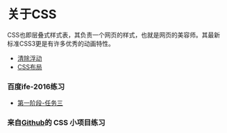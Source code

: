 <style>
body {
  padding: 20px 0;
}
</style>

# 关于CSS

CSS也即层叠式样式表，其负责一个网页的样式，也就是网页的美容师。其最新标准CSS3更是有许多优秀的动画特性。

- [清除浮动](http://codepen.io/fanyj1994/full/xdKBXb)
- [CSS布局](布局.md)

### 百度ife-2016练习
- [第一阶段-任务三](../baidu_ife/mission1_task3.html)

### 来自[Github](https://github.com/atomiks/30-seconds-of-css)的 CSS 小项目练习
